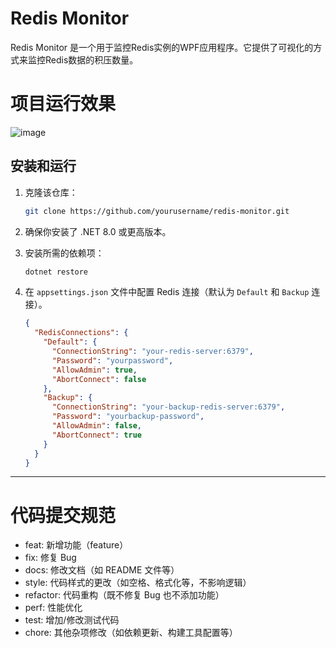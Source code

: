 # Redis Monitor
Redis Monitor 是一个用于监控Redis实例的WPF应用程序。它提供了可视化的方式来监控Redis数据的积压数量。
# 项目运行效果
![image](https://github.com/user-attachments/assets/1ee898e9-0abf-41e9-8d5d-b453cedd0a19)

## 安装和运行

1. 克隆该仓库：

    ```bash
    git clone https://github.com/yourusername/redis-monitor.git
    ```

2. 确保你安装了 .NET 8.0 或更高版本。

3. 安装所需的依赖项：

    ```bash
    dotnet restore
    ```

4. 在 `appsettings.json` 文件中配置 Redis 连接（默认为 `Default` 和 `Backup` 连接）。

    ```json
    {
      "RedisConnections": {
        "Default": {
          "ConnectionString": "your-redis-server:6379",
          "Password": "yourpassword",
          "AllowAdmin": true,
          "AbortConnect": false
        },
        "Backup": {
          "ConnectionString": "your-backup-redis-server:6379",
          "Password": "yourbackup-password",
          "AllowAdmin": false,
          "AbortConnect": true
        }
      }
    }
    ```

***

# 代码提交规范
* feat: 新增功能（feature）
* fix: 修复 Bug
* docs: 修改文档（如 README 文件等）
* style: 代码样式的更改（如空格、格式化等，不影响逻辑）
* refactor: 代码重构（既不修复 Bug 也不添加功能）
* perf: 性能优化
* test: 增加/修改测试代码
* chore: 其他杂项修改（如依赖更新、构建工具配置等）
